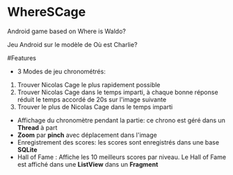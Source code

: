 # WhereSCage
Android game based on Where is Waldo?

Jeu Android sur le modèle de Où est Charlie?

#Features
- 3 Modes de jeu chronométrés:
1.	Trouver Nicolas Cage le plus rapidement possible
2.	Trouver Nicolas Cage dans le temps imparti, à chaque bonne réponse réduit le temps accordé de 20s sur l'image suivante
3.	Trouver le plus de Nicolas Cage dans le temps imparti
  
- Affichage du chronomètre pendant la partie: ce chrono est géré dans un **Thread** à part
- **Zoom** par **pinch** avec déplacement dans l'image
- Enregistrement des scores: les scores sont enregistrés dans une base **SQLite**
- Hall of Fame : Affiche les 10 meilleurs scores par niveau.
  Le Hall of Fame est affiché dans une **ListView** dans un **Fragment**

